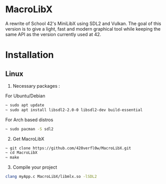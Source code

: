 # MacroLibX

A rewrite of School 42's MiniLibX using SDL2 and Vulkan. The goal of this version is to give a light, fast and modern graphical tool while keeping the same API as the version currently used at 42.

# Installation

## Linux

1. Necessary packages :

For Ubuntu/Debian
```bash
~ sudo apt update
~ sudo apt install libsdl2-2.0-0 libsdl2-dev build-essential
```

For Arch based distros
```bash
~ sudo pacman -S sdl2
```

2. Get MacroLibX

```bash
~ git clone https://github.com/420verfl0w/MacroLibX.git
~ cd MacroLibX
~ make
```

3. Compile your project

```bash
clang myApp.c MacroLibX/libmlx.so -lSDL2
```
